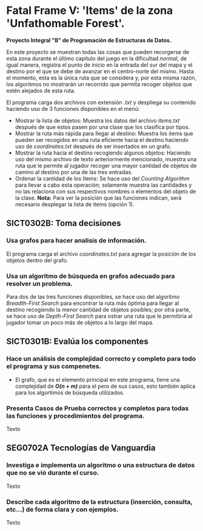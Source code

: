 # Fatal Frame V: 'Items' de la zona 'Unfathomable Forest'.
**Proyecto Integral "B" de Programación de Estructuras de Datos.**   

En este proyecto se muestran todas las cosas que pueden recorgerse de esta zona durante el último capítulo del juego en la dificultad *normal*, de igual manera, registra el punto de inicio en la entrada del sur del mapa y el destino por el que se debe de avanzar en el centro-norte del mismo. Hasta el momento, esta es la única ruta que se considera y, por esta misma razón, los algoritmos no mostrarán un recorrido que permita recoger objetos que estén alejados de esta ruta.   

El programa carga dos archivos con extensión *.txt* y despliega su contenido haciendo uso de 3 funciones disponibles en el menú:   

* Mostrar la lista de objetos: Muestra los datos del archivo *items.txt* después de que estos pasen por una clase que los clasifica por tipos.   
* Mostrar la ruta más rápida para llegar al destino: Muestra los items que pueden ser recogidos en una ruta eficiente hacia el destino haciendo uso de *coordinates.txt* después de ser insertados en un grafo.   
* Mostrar la ruta hacia el destino recogiendo algunos objetos: Haciendo uso del mismo archivo de texto anteriormente mencionado, muestra una ruta que le permite al jugador recoger una mayor cantidad de objetos de camino al destino por una de las tres entradas.   
* Ordenar la cantidad de los Items: Se hace uso del *Counting Algorithm* para llevar a cabo esta operación; solamente muestra las cantidades y no las relaciona con sus respectivos nombres o elementos del objeto de la clase.
**Nota:** Para ver la posición que las funciones indican, será necesario desplegar la lista de items (opción 1).

## SICT0302B: Toma decisiones

### Usa grafos para hacer analisis de información.
El programa carga el archivo *coordinates.txt* para agregar la posición de los objetos dentro del grafo.   

### Usa un algoritmo de búsqueda en grafos adecuado para resolver un problema.

Para dos de las tres funciones disponibles, se hace uso del algoritmo *Breadth-First Search* para encontrar la ruta más óptima para llegar al destino recogiendo la menor cantidad de objetos posibles; por otra parte, se hace uso de *Depth-First Search* para ostrar una ruta que le permitiría al jugador tomar un poco más de objetos a lo largo del mapa.

## SICT0301B: Evalúa los componentes

### Hace un análisis de complejidad correcto y completo para todo el programa y sus compenetes.

* El grafo, que es el elemento principal en este programa, tiene una complejidad de ***O(n + m)*** para el pero de sus casos, esto también aplica para los algortimos de búsqueda utilizados.

### Presenta Casos de Prueba correctos y completos para todas las funciones y procedimientos del programa.

Texto

## SEG0702A Tecnologías de Vanguardia

### Investiga e implementa un algoritmo o una estructura de datos que no se vió durante el curso.

Texto

### Describe cada algoritmo de la estructura (inserción, consulta, etc...) de forma clara y con ejemplos.

Texto
